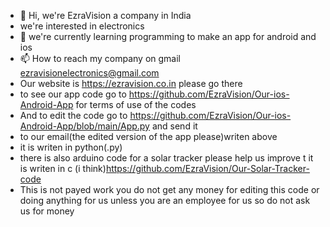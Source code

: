 - 👋 Hi, we're EzraVision a company in India  
- we're interested in electronics
- 🌱 we're currently learning programming to make an app for android and ios
- 📫 How to reach my company on gmail ezravisionelectronics@gmail.com 
- Our website is https://ezravision.co.in please go there 
- to see our app code go to https://github.com/EzraVision/Our-ios-Android-App for terms of use of the codes 
- And to edit the code go to https://github.com/EzraVision/Our-ios-Android-App/blob/main/App.py and send it 
- to our email(the edited version of the app please)writen above
- it is writen in python(.py)
- there is also arduino code for a solar tracker please help us improve t it is writen in c (i think)https://github.com/EzraVision/Our-Solar-Tracker-code
- This is not payed work you do not get any money for editing this code or doing anything for us unless you are an employee for us so do not ask us for money

